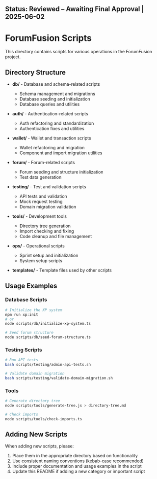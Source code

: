 ## Status: Reviewed – Awaiting Final Approval | 2025-06-02

# ForumFusion Scripts

This directory contains scripts for various operations in the ForumFusion project.

## Directory Structure

- **db/** - Database and schema-related scripts
  - Schema management and migrations
  - Database seeding and initialization
  - Database queries and utilities

- **auth/** - Authentication-related scripts
  - Auth refactoring and standardization
  - Authentication fixes and utilities

- **wallet/** - Wallet and transaction scripts
  - Wallet refactoring and migration
  - Component and import migration utilities

- **forum/** - Forum-related scripts
  - Forum seeding and structure initialization
  - Test data generation

- **testing/** - Test and validation scripts
  - API tests and validation
  - Mock request testing
  - Domain migration validation

- **tools/** - Development tools
  - Directory tree generation
  - Import checking and fixing
  - Code cleanup and file management

- **ops/** - Operational scripts
  - Sprint setup and initialization
  - System setup scripts

- **templates/** - Template files used by other scripts

## Usage Examples

### Database Scripts

```bash
# Initialize the XP system
npm run xp:init
# or
node scripts/db/initialize-xp-system.ts

# Seed forum structure
node scripts/db/seed-forum-structure.ts
```

### Testing Scripts

```bash
# Run API tests
bash scripts/testing/admin-api-tests.sh

# Validate domain migration
bash scripts/testing/validate-domain-migration.sh
```

### Tools

```bash
# Generate directory tree
node scripts/tools/generate-tree.js > directory-tree.md

# Check imports
node scripts/tools/check-imports.ts
```

## Adding New Scripts

When adding new scripts, please:

1. Place them in the appropriate directory based on functionality
2. Use consistent naming conventions (kebab-case recommended)
3. Include proper documentation and usage examples in the script
4. Update this README if adding a new category or important script
